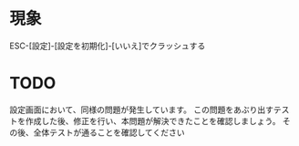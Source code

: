 # 現象

ESC-[設定]-[設定を初期化]-[いいえ]でクラッシュする

# TODO

設定画面において、同様の問題が発生しています。
この問題をあぶり出すテストを作成した後、修正を行い、本問題が解決できたことを確認しましょう。
その後、全体テストが通ることを確認してください
